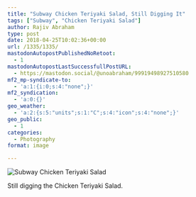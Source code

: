 ```yaml
---
title: "Subway Chicken Teriyaki Salad, Still Digging It"
tags: ["Subway", "Chicken Teriyaki Salad"]
author: Rajiv Abraham
type: post
date: 2018-04-25T10:02:36+00:00
url: /1335/1335/
mastodonAutopostPublishedNoRetoot:
  - 1
mastodonAutopostLastSuccessfullPostURL:
  - https://mastodon.social/@unoabraham/99919498927510580
mf2_mp-syndicate-to:
  - 'a:1:{i:0;s:4:"none";}'
mf2_syndication:
  - 'a:0:{}'
geo_weather:
  - 'a:2:{s:5:"units";s:1:"C";s:4:"icon";s:4:"none";}'
geo_public:
  - 1
categories:
  - Photography
format: image

---
```

![Subway Chicken Teriyaki Salad](/images/IMG_20180422_132350.jpg "Subway Chicken Teriyaki Salad")

Still digging the Chicken Teriyaki Salad.